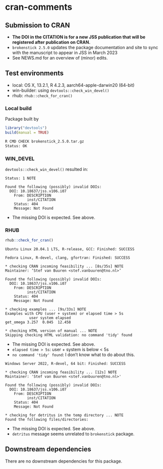 cran-comments
================

## Submission to CRAN

- **The DOI in the CITATION is for a new JSS publication that will be
  registered after publication on CRAN.**
- `brokenstick 2.5.0` updates the package documentation and site to sync
  with the manuscript to appear in JSS in March 2023
- See NEWS.md for an overview of (minor) edits.

## Test environments

- local: OS X, 13.2.1, R 4.2.3, aarch64-apple-darwin20 (64-bit)
- win-builder: using `devtools::check_win_devel()`
- rhub: `rhub::check_for_cran()`

### Local build

Package built by

``` r
library("devtools")
build(manual = TRUE)
```

``` bash
R CMD CHECK brokenstick_2.5.0.tar.gz
Status: OK
```

### WIN_DEVEL

`devtools::check_win_devel()` resulted in:

    Status: 1 NOTE

    Found the following (possibly) invalid DOIs:
      DOI: 10.18637/jss.v106.i07
        From: DESCRIPTION
              inst/CITATION
        Status: 404
        Message: Not Found

- The missing DOI is expected. See above.

### RHUB

``` r
rhub::check_for_cran()
```

    Ubuntu Linux 20.04.1 LTS, R-release, GCC: Finished: SUCCESS

    Fedora Linux, R-devel, clang, gfortran: Finished: SUCCESS

    * checking CRAN incoming feasibility ... [8s/35s] NOTE
    Maintainer: ‘Stef van Buuren <stef.vanbuuren@tno.nl>’

    Found the following (possibly) invalid DOIs:
      DOI: 10.18637/jss.v106.i07
        From: DESCRIPTION
              inst/CITATION
        Status: 404
        Message: Not Found

    * checking examples ... [9s/33s] NOTE
    Examples with CPU (user + system) or elapsed time > 5s
               user system elapsed
    get_omega 3.257  0.045  12.458

    * checking HTML version of manual ... NOTE
    Skipping checking HTML validation: no command 'tidy' found

- The missing DOI is expected. See above.
- `elapsed time > 5s`: user + system is below \< 5s
- `no command 'tidy' found`: I don’t know what to do about this.

<!-- -->

    Windows Server 2022, R-devel, 64 bit: Finished: SUCCESS

    * checking CRAN incoming feasibility ... [12s] NOTE
    Maintainer: 'Stef van Buuren <stef.vanbuuren@tno.nl>'

    Found the following (possibly) invalid DOIs:
      DOI: 10.18637/jss.v106.i07
        From: DESCRIPTION
              inst/CITATION
        Status: 404
        Message: Not Found
        
    * checking for detritus in the temp directory ... NOTE
    Found the following files/directories:

- The missing DOI is expected. See above.
- `detritus` message seems unrelated to `brokenstick` package.

## Downstream dependencies

There are no downstream dependencies for this package.
